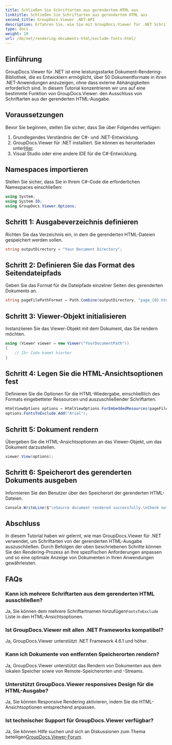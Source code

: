 ```yaml
---
title: Schließen Sie Schriftarten aus gerendertem HTML aus
linktitle: Schließen Sie Schriftarten aus gerendertem HTML aus
second_title: GroupDocs.Viewer .NET-API
description: Erfahren Sie, wie Sie mit GroupDocs.Viewer für .NET Schriftarten aus gerendertem HTML ausschließen. Befolgen Sie diese Schritt-für-Schritt-Anleitung für eine nahtlose Dokumentenanzeige.
type: docs
weight: 10
url: /de/net/rendering-documents-html/exclude-fonts-html/
---
```

## Einführung
GroupDocs.Viewer für .NET ist eine leistungsstarke Dokument-Rendering-Bibliothek, die es Entwicklern ermöglicht, über 50 Dokumentformate in ihren .NET-Anwendungen anzuzeigen, ohne dass externe Abhängigkeiten erforderlich sind. In diesem Tutorial konzentrieren wir uns auf eine bestimmte Funktion von GroupDocs.Viewer: den Ausschluss von Schriftarten aus der gerenderten HTML-Ausgabe. 
## Voraussetzungen
Bevor Sie beginnen, stellen Sie sicher, dass Sie über Folgendes verfügen:
1. Grundlegendes Verständnis der C#- und .NET-Entwicklung.
2.  GroupDocs.Viewer für .NET installiert. Sie können es herunterladen unter[Hier](https://releases.groupdocs.com/viewer/net/).
3. Visual Studio oder eine andere IDE für die C#-Entwicklung.

## Namespaces importieren
Stellen Sie sicher, dass Sie in Ihrem C#-Code die erforderlichen Namespaces einschließen:
```csharp
using System;
using System.IO;
using GroupDocs.Viewer.Options;
```

## Schritt 1: Ausgabeverzeichnis definieren
Richten Sie das Verzeichnis ein, in dem die gerenderten HTML-Dateien gespeichert werden sollen.
```csharp
string outputDirectory = "Your Document Directory";
```
## Schritt 2: Definieren Sie das Format des Seitendateipfads
Geben Sie das Format für die Dateipfade einzelner Seiten des gerenderten Dokuments an.
```csharp
string pageFilePathFormat = Path.Combine(outputDirectory, "page_{0}.html");
```
## Schritt 3: Viewer-Objekt initialisieren
Instanziieren Sie das Viewer-Objekt mit dem Dokument, das Sie rendern möchten.
```csharp
using (Viewer viewer = new Viewer("YourDocumentPath"))
{
    // Ihr Code kommt hierher
}
```
## Schritt 4: Legen Sie die HTML-Ansichtsoptionen fest
Definieren Sie die Optionen für die HTML-Wiedergabe, einschließlich des Formats eingebetteter Ressourcen und auszuschließender Schriftarten.
```csharp
HtmlViewOptions options = HtmlViewOptions.ForEmbeddedResources(pageFilePathFormat);
options.FontsToExclude.Add("Arial");
```
## Schritt 5: Dokument rendern
Übergeben Sie die HTML-Ansichtsoptionen an das Viewer-Objekt, um das Dokument darzustellen.
```csharp
viewer.View(options);
```
## Schritt 6: Speicherort des gerenderten Dokuments ausgeben
Informieren Sie den Benutzer über den Speicherort der gerenderten HTML-Dateien.
```csharp
Console.WriteLine($"\nSource document rendered successfully.\nCheck output in {outputDirectory}.");
```

## Abschluss
In diesem Tutorial haben wir gelernt, wie man GroupDocs.Viewer für .NET verwendet, um Schriftarten von der gerenderten HTML-Ausgabe auszuschließen. Durch Befolgen der oben beschriebenen Schritte können Sie den Rendering-Prozess an Ihre spezifischen Anforderungen anpassen und so eine optimale Anzeige von Dokumenten in Ihren Anwendungen gewährleisten.
## FAQs
### Kann ich mehrere Schriftarten aus dem gerenderten HTML ausschließen?
 Ja, Sie können dem mehrere Schriftartnamen hinzufügen`FontsToExclude` Liste in den HTML-Ansichtsoptionen.
### Ist GroupDocs.Viewer mit allen .NET Frameworks kompatibel?
Ja, GroupDocs.Viewer unterstützt .NET Framework 4.6.1 und höher.
### Kann ich Dokumente von entfernten Speicherorten rendern?
Ja, GroupDocs.Viewer unterstützt das Rendern von Dokumenten aus dem lokalen Speicher sowie von Remote-Speicherorten und -Streams.
### Unterstützt GroupDocs.Viewer responsives Design für die HTML-Ausgabe?
Ja, Sie können Responsive Rendering aktivieren, indem Sie die HTML-Ansichtsoptionen entsprechend anpassen.
### Ist technischer Support für GroupDocs.Viewer verfügbar?
 Ja, Sie können Hilfe suchen und sich an Diskussionen zum Thema beteiligen[GroupDocs.Viewer-Forum](https://forum.groupdocs.com/c/viewer/9).